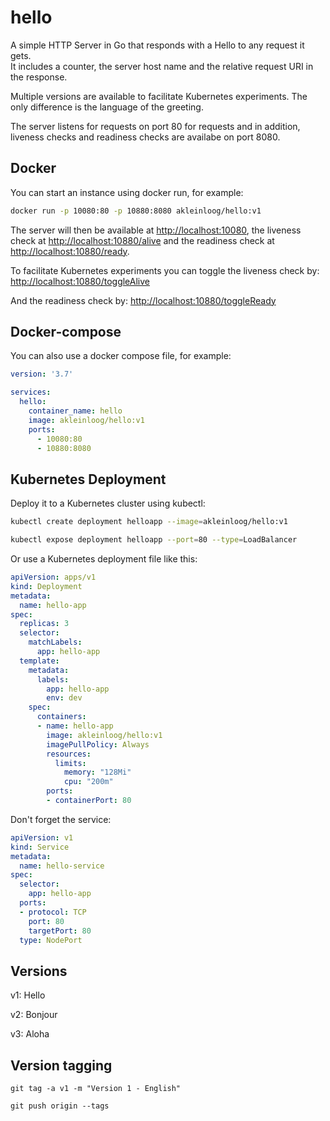 # hello

A simple HTTP Server in Go that responds with a Hello to any request it gets.  
It includes a counter, the server host name and the relative request URI in the response.

Multiple versions are available to facilitate Kubernetes experiments. The only difference is the language of the greeting.

The server listens for requests on port 80 for requests and in addition, liveness checks and readiness checks are availabe on port 8080.

## Docker

You can start an instance using docker run, for example:
```bash
docker run -p 10080:80 -p 10880:8080 akleinloog/hello:v1
```
The server will then be available at [http://localhost:10080](http://localhost:10080),
the liveness check at [http://localhost:10880/alive](http://localhost:10880/alive)
and the readiness check at [http://localhost:10880/ready](http://localhost:10880/ready).

To facilitate Kubernetes experiments you can toggle the liveness check by:
[http://localhost:10880/toggleAlive](http://localhost:10880/toggleAlive)

And the readiness check by:
[http://localhost:10880/toggleReady](http://localhost:10880/toggleReady)

## Docker-compose

You can also use a docker compose file, for example:
```yaml
version: '3.7'

services:
  hello:
    container_name: hello
    image: akleinloog/hello:v1
    ports:
      - 10080:80
      - 10880:8080
```

## Kubernetes Deployment

Deploy it to a Kubernetes cluster using kubectl:
```bash
kubectl create deployment helloapp --image=akleinloog/hello:v1

kubectl expose deployment helloapp --port=80 --type=LoadBalancer
```

Or use a Kubernetes deployment file like this:
```yaml
apiVersion: apps/v1
kind: Deployment
metadata:
  name: hello-app
spec:
  replicas: 3
  selector:
    matchLabels:
      app: hello-app
  template:
    metadata:
      labels:
        app: hello-app
        env: dev
    spec:
      containers:
      - name: hello-app
        image: akleinloog/hello:v1
        imagePullPolicy: Always
        resources:
          limits:
            memory: "128Mi"
            cpu: "200m"
        ports:
        - containerPort: 80
```

Don't forget the service:
```yaml
apiVersion: v1
kind: Service
metadata:
  name: hello-service
spec:
  selector:
    app: hello-app
  ports:
  - protocol: TCP
    port: 80
    targetPort: 80
  type: NodePort
```

## Versions

v1: Hello

v2: Bonjour

v3: Aloha

## Version tagging

```
git tag -a v1 -m "Version 1 - English"

git push origin --tags
```